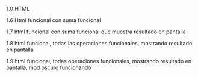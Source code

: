 1.0 HTML

1.6 Html funcional con suma funcional


1.7 html funcional con suma funcional que muestra resultado en pantalla

1.8 html funcional, todas las operaciones funcionales, mostrando resultado en pantalla

1.9 html funcional, todas operaciones funcionales, mostrando resultado en pantalla, mod oscuro funcionando

